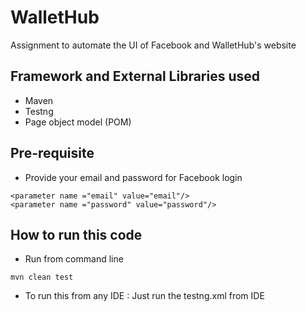 # WalletHub
Assignment to automate the UI of Facebook and WalletHub's website


## Framework and External Libraries used
- Maven
- Testng
- Page object model (POM)


## Pre-requisite
- Provide your email and password for Facebook login
```
<parameter name ="email" value="email"/>
<parameter name ="password" value="password"/>
 ```
  
## How to run this code
- Run from command line
```
mvn clean test
```
- To run this from any IDE : Just run the testng.xml from IDE